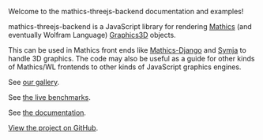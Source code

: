 Welcome to the mathics-threejs-backend documentation and examples!

mathics-threejs-backend is a JavaScript library for rendering [Mathics](https://mathics.org) (and eventually Wolfram Language) [Graphics3D](https://reference.wolfram.com/language/ref/Graphics3D.html) objects.

This can be used in Mathics front ends like [Mathics-Django](https://pypi.org/project/Mathics-Django/) and [Symja](https://github.com/axkr/symja_android_library) to handle 3D graphics. The code may also be useful as a guide for other kinds of Mathics/WL frontends to other kinds of JavaScript graphics engines.

See [our gallery](examples).

See [the live benchmarks](benchmarks).

See [the documentation](documentation).

[View the project on GitHub](https://github.com/Mathics3/mathics-threejs-backend).
